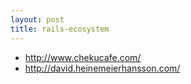 ```yaml
---
layout: post
title: rails-ecosystem
---
```

- <http://www.chekucafe.com/>
- <http://david.heinemeierhansson.com/>

